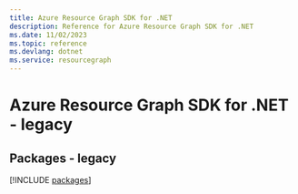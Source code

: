 ```yaml
---
title: Azure Resource Graph SDK for .NET
description: Reference for Azure Resource Graph SDK for .NET
ms.date: 11/02/2023
ms.topic: reference
ms.devlang: dotnet
ms.service: resourcegraph
---
```

# Azure Resource Graph SDK for .NET - legacy
## Packages - legacy
[!INCLUDE [packages](resource-graph-index.md)]